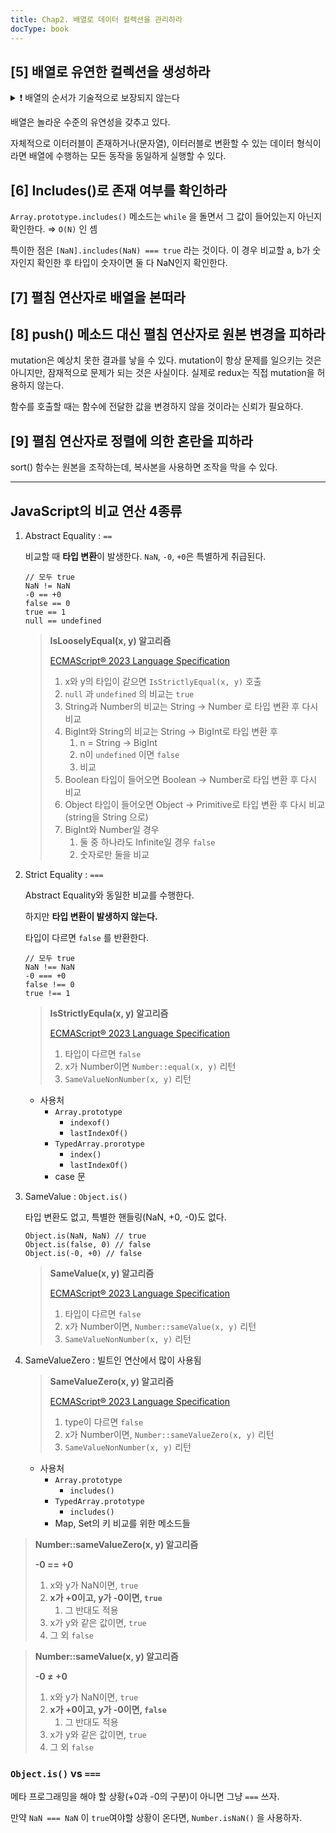 ```yaml
---
title: Chap2. 배열로 데이터 컬렉션을 관리하라
docType: book
---
```



## [5] 배열로 유연한 컬렉션을 생성하라

<details>
    <summary>❗️ 배열의 순서가 기술적으로 보장되지 않는다</summary>
    [Is a JavaScript array order guaranteed?](https://stackoverflow.com/questions/34955787/is-a-javascript-array-order-guaranteed)

    배열은 `length` 프로퍼티로 길이를 판단한다. 

    ```tsx
    const arr = [];
    arr[10] = 'hi';
    ```

    이 경우 `arr` 의 길이는 `11` 이 될 것이다.

    하지만 `.forEach` 메소드를 돌려보면 원소 한 개만 출력될 것이다.

    0~8의 index는 사라져 버린 것이다.
</details>
    

배열은 놀라운 수준의 유연성을 갖추고 있다.   

자체적으로 이터러블이 존재하거나(문자열), 이터러블로 변환할 수 있는 데이터 형식이라면
배열에 수행하는 모든 동작을 동일하게 실행할 수 있다.


## [6] Includes()로 존재 여부를 확인하라

`Array.prototype.includes()` 메소드는 `while` 을 돌면서 그 값이 들어있는지 아닌지 확인한다.
⇒ `O(N)` 인 셈

특이한 점은 `[NaN].includes(NaN) === true` 라는 것이다.
이 경우 비교할 a, b가 숫자인지 확인한 후  타입이 숫자이면 둘 다 NaN인지 확인한다.

## [7] 펼침 연산자로 배열을 본떠라

## [8] push() 메소드 대신 펼침 연산자로 원본 변경을 피하라

mutation은 예상치 못한 결과를 낳을 수 있다. mutation이 항상 문제를 일으키는 것은 아니지만, 잠재적으로 문제가 되는 것은 사실이다. 실제로 redux는 직접 mutation을 허용하지 않는다.

함수를 호출할 때는 함수에 전달한 값을 변경하지 않을 것이라는 신뢰가 필요하다.

## [9] 펼침 연산자로 정렬에 의한 혼란을 피하라

sort() 함수는 원본을 조작하는데,
복사본을 사용하면 조작을 막을 수 있다.

---

## JavaScript의 비교 연산 4종류

1. Abstract Equality : `==`
    
    비교할 때 **타입 변환**이 발생한다. `NaN`, `-0`, `+0`은 특별하게 취급된다.
    
    ```tsx
    // 모두 true
    NaN != NaN
    -0 == +0
    false == 0
    true == 1
    null == undefined
    ```
    
    > **IsLooselyEqual(x, y) 알고리즘**
    > 
    > 
    > [ECMAScript® 2023 Language Specification](https://tc39.es/ecma262/#sec-islooselyequal)
    > 
    > 1. x와 y의 타입이 같으면 `IsStrictlyEqual(x, y)` 호출
    > 2. `null` 과 `undefined` 의 비교는 `true`
    > 3. String과 Number의 비교는 String → Number 로 타입 변환 후 다시 비교
    > 4. BigInt와 String의 비교는 String → BigInt로 타입 변환 후
    >     1. n = String → BigInt
    >     2. n이 `undefined` 이면 `false`
    >     3. 비교
    > 5. Boolean 타입이 들어오면 Boolean → Number로 타입 변환 후 다시 비교
    > 6. Object 타입이 들어오면 Object → Primitive로 타입 변환 후 다시 비교(string을 String 으로)
    > 7. BigInt와 Number일 경우
    >     1. 둘 중 하나라도 Infinite일 경우 `false`
    >     2. 숫자로만 둘을 비교
2. Strict Equality : `===`
    
    Abstract Equality와 동일한 비교를 수행한다.
    
    하지만 **타입 변환이 발생하지 않는다.**
    
    타입이 다르면 `false` 를 반환한다.
    
    ```tsx
    // 모두 true
    NaN !== NaN
    -0 === +0
    false !== 0
    true !== 1
    ```
    
    > **IsStrictlyEqula(x, y) 알고리즘**
    > 
    > 
    > [ECMAScript® 2023 Language Specification](https://tc39.es/ecma262/#sec-isstrictlyequal)
    > 
    > 1. 타입이 다르면 `false`
    > 2. x가 Number이면 `Number::equal(x, y)` 리턴
    > 3. `SameValueNonNumber(x, y)` 리턴
    - 사용처
        - `Array.prototype`
            - `indexof()`
            - `lastIndexOf()`
        - `TypedArray.prorotype`
            - `index()`
            - `lastIndexOf()`
        - case 문
3. SameValue : `Object.is()`
    
    타입 변환도 없고, 특별한 핸들링(NaN, +0, -0)도 없다.
    
    ```tsx
    Object.is(NaN, NaN) // true
    Object.is(false, 0) // false
    Object.is(-0, +0) // false
    ```
    
    > **SameValue(x, y) 알고리즘**
    > 
    > 
    > [ECMAScript® 2023 Language Specification](https://tc39.es/ecma262/#sec-samevalue)
    > 
    > 1. 타입이 다르면 `false`
    > 2. x가 Number이면, `Number::sameValue(x, y)` 리턴
    > 3. `SameValueNonNumber(x, y)` 리턴
4. SameValueZero : 빌트인 연산에서 많이 사용됨
    
    > **SameValueZero(x, y) 알고리즘**
    > 
    > 
    > [ECMAScript® 2023 Language Specification](https://tc39.es/ecma262/#sec-samevaluezero)
    > 
    > 1. type이 다르면 `false`
    > 2. x가 Number이면, `Number::sameValueZero(x, y)` 리턴
    > 3. `SameValueNonNumber(x, y)` 리턴
    - 사용처
        - `Array.prototype`
            - `includes()`
        - `TypedArray.prototype`
            - `includes()`
        - Map, Set의 키 비교를 위한 메소드들

> **Number::sameValueZero(x, y) 알고리즘**
> 
> 
> **-0 == +0**
> 
> 1. x와 y가 NaN이면, `true`
> 2. **x가 +0이고, y가 -0이면, `true`**
>     1. 그 반대도 적용
> 3. x가 y와 같은 값이면, `true`
> 4. 그 외 `false`

> **Number::sameValue(x, y) 알고리즘**
> 
> 
> **-0 ≠ +0**
> 
> 1. x와 y가 NaN이면, `true`
> 2. **x가 +0이고, y가 -0이면, `false`**
>     1. 그 반대도 적용
> 3. x가 y와 같은 값이면, `true`
> 4. 그 외 `false`

### `Object.is()` vs `===`

메타 프로그래밍을 해야 할 상황(+0과 -0의 구분)이 아니면 그냥 `===` 쓰자.

만약 `NaN === NaN` 이 `true`여야할 상황이 온다면, `Number.isNaN()` 을 사용하자.

